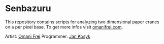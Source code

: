 # Senbazuru

This repository contains scripts for analyzing two dimensional paper cranes on a 
per pixel base. To get more infos visit [omanifrei.com](https://omanifrei.com/1000-papercranes/).

Artist: [Omani Frei](https://omanifrei.com)
Programmer: [Jan Kosyk](https://jankosyk.de)
